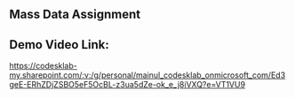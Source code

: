 ## Mass Data Assignment
## Demo Video Link:
https://codesklab-my.sharepoint.com/:v:/g/personal/mainul_codesklab_onmicrosoft_com/Ed3geE-ERhZDjZSBO5eF5OcBL-z3ua5dZe-ok_e_j8iVXQ?e=VT1VU9
